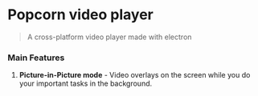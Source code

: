# Popcorn video player

> A cross-platform video player made with electron

### Main Features
1. **Picture-in-Picture mode** - Video overlays on the screen while you do your important tasks in the background.
